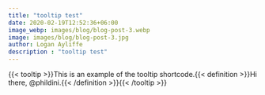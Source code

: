 ```yaml
---
title: "tooltip test"
date: 2020-02-19T12:52:36+06:00
image_webp: images/blog/blog-post-3.webp
image: images/blog/blog-post-3.jpg
author: Logan Ayliffe
description : "tooltip test"
---
```


{{< tooltip >}}This is an example of the tooltip shortcode.{{< definition >}}Hi there, @phildini.{{< /definition >}}{{< /tooltip >}}
